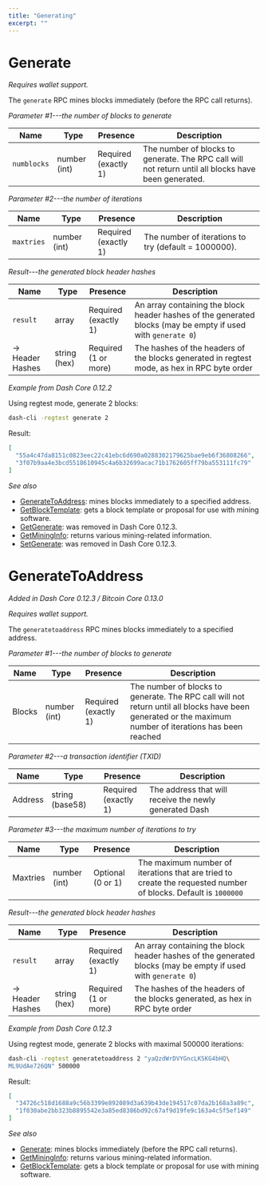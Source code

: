 ```yaml
---
title: "Generating"
excerpt: ""
---
```

# Generate

*Requires wallet support.*

The `generate` RPC mines blocks immediately (before the RPC call returns).

*Parameter #1---the number of blocks to generate*

Name | Type | Presence | Description
--- | --- | --- | ---
`numblocks` | number (int) | Required<br>(exactly 1) | The number of blocks to generate.  The RPC call will not return until all blocks have been generated.

*Parameter #2---the number of iterations*

Name | Type | Presence | Description
--- | --- | --- | ---
`maxtries` | number (int) | Required<br>(exactly 1) | The number of iterations to try (default = 1000000).

*Result---the generated block header hashes*

Name | Type | Presence | Description
--- | --- | --- | ---
`result` | array | Required<br>(exactly 1) | An array containing the block header hashes of the generated blocks (may be empty if used with `generate 0`)
→<br>Header Hashes | string (hex) | Required<br>(1 or more) | The hashes of the headers of the blocks generated in regtest mode, as hex in RPC byte order

*Example from Dash Core 0.12.2*

Using regtest mode, generate 2 blocks:

``` bash
dash-cli -regtest generate 2
```

Result:

``` json
[
  "55a4c47da8151c0823eec22c41ebc6d690a0288302179625bae9eb6f36808266",
  "3f07b9aa4e3bcd5518610945c4a6b32699acac71b1762605ff79ba553111fc79"
]
```

*See also*

* [GenerateToAddress](/docs/core-api-ref-remote-procedure-calls-generating#section-generatetoaddress): mines blocks immediately to a specified address.
* [GetBlockTemplate](/docs/core-api-ref-remote-procedure-calls-mining#section-getblocktemplate): gets a block template or proposal for use with mining software.
* [GetGenerate](/docs/core-api-ref-remote-procedure-calls-removed#section-getgenerate): was removed in Dash Core 0.12.3.
* [GetMiningInfo](/docs/core-api-ref-remote-procedure-calls-mining#section-getmininginfo): returns various mining-related information.
* [SetGenerate](/docs/core-api-ref-remote-procedure-calls-removed#section-setgenerate): was removed in Dash Core 0.12.3.

# GenerateToAddress

*Added in Dash Core 0.12.3 / Bitcoin Core 0.13.0*

*Requires wallet support.*

The `generatetoaddress` RPC mines blocks immediately to a specified address.

*Parameter #1---the number of blocks to generate*

Name | Type | Presence | Description
--- | --- | --- | ---
Blocks | number (int) | Required<br>(exactly 1) | The number of blocks to generate.  The RPC call will not return until all blocks have been generated or the maximum number of iterations has been reached

*Parameter #2---a transaction identifier (TXID)*

Name | Type | Presence | Description
--- | --- | --- | ---
Address | string (base58) | Required<br>(exactly 1) | The address that will receive the newly generated Dash

*Parameter #3---the maximum number of iterations to try*

Name | Type | Presence | Description
--- | --- | --- | ---
Maxtries | number (int) | Optional<br>(0 or 1) | The maximum number of iterations that are tried to create the requested number of blocks.  Default is `1000000`

*Result---the generated block header hashes*

Name | Type | Presence | Description
--- | --- | --- | ---
`result` | array | Required<br>(exactly 1) | An array containing the block header hashes of the generated blocks (may be empty if used with `generate 0`)
→<br>Header Hashes | string (hex) | Required<br>(1 or more) | The hashes of the headers of the blocks generated, as hex in RPC byte order

*Example from Dash Core 0.12.3*

Using regtest mode, generate 2 blocks with maximal 500000 iterations:

``` bash
dash-cli -regtest generatetoaddress 2 "yaQzdWrDVYGncLKSKG4bHQ\
ML9UdAe726QN" 500000
```

Result:

``` json
[
  "34726c518d1688a9c56b3399e892089d3a639b43de194517c07da2b168a3a89c",
  "1f030abe2bb323b8895542e3a85ed8386bd92c67af9d19fe9c163a4c5f5ef149"
]
```

*See also*

* [Generate](/docs/core-api-ref-remote-procedure-calls-generating#section-generate): mines blocks immediately (before the RPC call returns).
* [GetMiningInfo](/docs/core-api-ref-remote-procedure-calls-mining#section-getmininginfo): returns various mining-related information.
* [GetBlockTemplate](/docs/core-api-ref-remote-procedure-calls-mining#section-getblocktemplate): gets a block template or proposal for use with mining software.